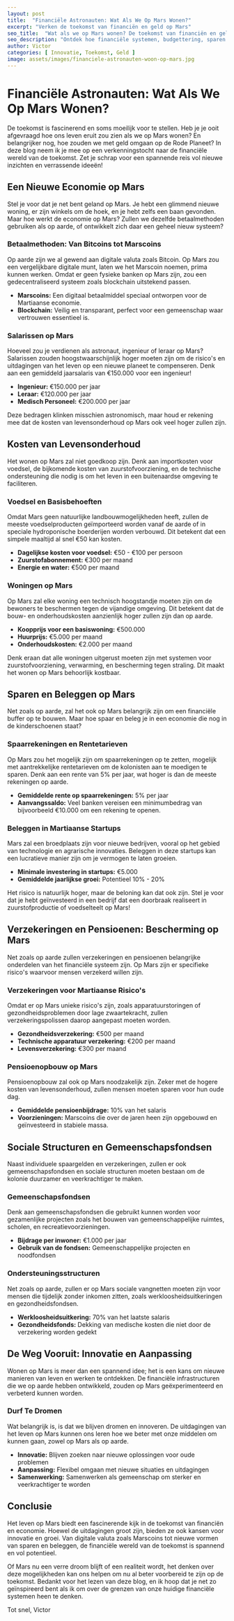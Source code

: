 ```yaml
---
layout: post
title:  "Financiële Astronauten: Wat Als We Op Mars Wonen?"
excerpt: "Verken de toekomst van financiën en geld op Mars"
seo_title:  "Wat als we op Mars wonen? De toekomst van financiën en geld op Mars"
seo_description: "Ontdek hoe financiële systemen, budgettering, sparen en beleggen eruit zouden zien als we op Mars zouden wonen. Een creatieve verkenning van de toekomst van geld."
author: Victor
categories: [ Innovatie, Toekomst, Geld ]
image: assets/images/financiele-astronauten-woon-op-mars.jpg
---
```


# Financiële Astronauten: Wat Als We Op Mars Wonen?

De toekomst is fascinerend en soms moeilijk voor te stellen. Heb je je ooit afgevraagd hoe ons leven eruit zou zien als we op Mars wonen? En belangrijker nog, hoe zouden we met geld omgaan op de Rode Planeet? In deze blog neem ik je mee op een verkenningstocht naar de financiële wereld van de toekomst. Zet je schrap voor een spannende reis vol nieuwe inzichten en verrassende ideeën!

## Een Nieuwe Economie op Mars

Stel je voor dat je net bent geland op Mars. Je hebt een glimmend nieuwe woning, er zijn winkels om de hoek, en je hebt zelfs een baan gevonden. Maar hoe werkt de economie op Mars? Zullen we dezelfde betaalmethoden gebruiken als op aarde, of ontwikkelt zich daar een geheel nieuw systeem?

### Betaalmethoden: Van Bitcoins tot Marscoins

Op aarde zijn we al gewend aan digitale valuta zoals Bitcoin. Op Mars zou een vergelijkbare digitale munt, laten we het Marscoin noemen, prima kunnen werken. Omdat er geen fysieke banken op Mars zijn, zou een gedecentraliseerd systeem zoals blockchain uitstekend passen.

- **Marscoins:** Een digitaal betaalmiddel speciaal ontworpen voor de Martiaanse economie.
- **Blockchain:** Veilig en transparant, perfect voor een gemeenschap waar vertrouwen essentieel is.

### Salarissen op Mars

Hoeveel zou je verdienen als astronaut, ingenieur of leraar op Mars? Salarissen zouden hoogstwaarschijnlijk hoger moeten zijn om de risico's en uitdagingen van het leven op een nieuwe planeet te compenseren. Denk aan een gemiddeld jaarsalaris van €150.000 voor een ingenieur!

- **Ingenieur:** €150.000 per jaar
- **Leraar:** €120.000 per jaar
- **Medisch Personeel:** €200.000 per jaar

Deze bedragen klinken misschien astronomisch, maar houd er rekening mee dat de kosten van levensonderhoud op Mars ook veel hoger zullen zijn.

## Kosten van Levensonderhoud

Het wonen op Mars zal niet goedkoop zijn. Denk aan importkosten voor voedsel, de bijkomende kosten van zuurstofvoorziening, en de technische ondersteuning die nodig is om het leven in een buitenaardse omgeving te faciliteren.

### Voedsel en Basisbehoeften

Omdat Mars geen natuurlijke landbouwmogelijkheden heeft, zullen de meeste voedselproducten geïmporteerd worden vanaf de aarde of in speciale hydroponische boerderijen worden verbouwd. Dit betekent dat een simpele maaltijd al snel €50 kan kosten.

- **Dagelijkse kosten voor voedsel:** €50 - €100 per persoon
- **Zuurstofabonnement:** €300 per maand
- **Energie en water:** €500 per maand

### Woningen op Mars

Op Mars zal elke woning een technisch hoogstandje moeten zijn om de bewoners te beschermen tegen de vijandige omgeving. Dit betekent dat de bouw- en onderhoudskosten aanzienlijk hoger zullen zijn dan op aarde.

- **Koopprijs voor een basiswoning:** €500.000
- **Huurprijs:** €5.000 per maand
- **Onderhoudskosten:** €2.000 per maand

Denk eraan dat alle woningen uitgerust moeten zijn met systemen voor zuurstofvoorziening, verwarming, en bescherming tegen straling. Dit maakt het wonen op Mars behoorlijk kostbaar.

## Sparen en Beleggen op Mars

Net zoals op aarde, zal het ook op Mars belangrijk zijn om een financiële buffer op te bouwen. Maar hoe spaar en beleg je in een economie die nog in de kinderschoenen staat?

### Spaarrekeningen en Rentetarieven

Op Mars zou het mogelijk zijn om spaarrekeningen op te zetten, mogelijk met aantrekkelijke rentetarieven om de kolonisten aan te moedigen te sparen. Denk aan een rente van 5% per jaar, wat hoger is dan de meeste rekeningen op aarde.

- **Gemiddelde rente op spaarrekeningen:** 5% per jaar
- **Aanvangssaldo:** Veel banken vereisen een minimumbedrag van bijvoorbeeld €10.000 om een rekening te openen.

### Beleggen in Martiaanse Startups

Mars zal een broedplaats zijn voor nieuwe bedrijven, vooral op het gebied van technologie en agrarische innovaties. Beleggen in deze startups kan een lucratieve manier zijn om je vermogen te laten groeien.

- **Minimale investering in startups:** €5.000
- **Gemiddelde jaarlijkse groei:** Potentieel 10% - 20%

Het risico is natuurlijk hoger, maar de beloning kan dat ook zijn. Stel je voor dat je hebt geïnvesteerd in een bedrijf dat een doorbraak realiseert in zuurstofproductie of voedselteelt op Mars!

## Verzekeringen en Pensioenen: Bescherming op Mars

Net zoals op aarde zullen verzekeringen en pensioenen belangrijke onderdelen van het financiële systeem zijn. Op Mars zijn er specifieke risico's waarvoor mensen verzekerd willen zijn.

### Verzekeringen voor Martiaanse Risico's

Omdat er op Mars unieke risico's zijn, zoals apparatuurstoringen of gezondheidsproblemen door lage zwaartekracht, zullen verzekeringspolissen daarop aangepast moeten worden.

- **Gezondheidsverzekering:** €500 per maand
- **Technische apparatuur verzekering:** €200 per maand
- **Levensverzekering:** €300 per maand

### Pensioenopbouw op Mars

Pensioenopbouw zal ook op Mars noodzakelijk zijn. Zeker met de hogere kosten van levensonderhoud, zullen mensen moeten sparen voor hun oude dag.

- **Gemiddelde pensioenbijdrage:** 10% van het salaris
- **Voorzieningen:** Marscoins die over de jaren heen zijn opgebouwd en geïnvesteerd in stabiele massa.

## Sociale Structuren en Gemeenschapsfondsen

Naast individuele spaargelden en verzekeringen, zullen er ook gemeenschapsfondsen en sociale structuren moeten bestaan om de kolonie duurzamer en veerkrachtiger te maken.

### Gemeenschapsfondsen

Denk aan gemeenschapsfondsen die gebruikt kunnen worden voor gezamenlijke projecten zoals het bouwen van gemeenschappelijke ruimtes, scholen, en recreatievoorzieningen.

- **Bijdrage per inwoner:** €1.000 per jaar
- **Gebruik van de fondsen:** Gemeenschappelijke projecten en noodfondsen

### Ondersteuningsstructuren

Net zoals op aarde, zullen er op Mars sociale vangnetten moeten zijn voor mensen die tijdelijk zonder inkomen zitten, zoals werkloosheidsuitkeringen en gezondheidsfondsen.

- **Werkloosheidsuitkering:** 70% van het laatste salaris
- **Gezondheidsfonds:** Dekking van medische kosten die niet door de verzekering worden gedekt

## De Weg Vooruit: Innovatie en Aanpassing

Wonen op Mars is meer dan een spannend idee; het is een kans om nieuwe manieren van leven en werken te ontdekken. De financiële infrastructuren die we op aarde hebben ontwikkeld, zouden op Mars geëxperimenteerd en verbeterd kunnen worden.

### Durf Te Dromen

Wat belangrijk is, is dat we blijven dromen en innoveren. De uitdagingen van het leven op Mars kunnen ons leren hoe we beter met onze middelen om kunnen gaan, zowel op Mars als op aarde.

- **Innovatie:** Blijven zoeken naar nieuwe oplossingen voor oude problemen
- **Aanpassing:** Flexibel omgaan met nieuwe situaties en uitdagingen
- **Samenwerking:** Samenwerken als gemeenschap om sterker en veerkrachtiger te worden

## Conclusie

Het leven op Mars biedt een fascinerende kijk in de toekomst van financiën en economie. Hoewel de uitdagingen groot zijn, bieden ze ook kansen voor innovatie en groei. Van digitale valuta zoals Marscoins tot nieuwe vormen van sparen en beleggen, de financiële wereld van de toekomst is spannend en vol potentieel.

Of Mars nu een verre droom blijft of een realiteit wordt, het denken over deze mogelijkheden kan ons helpen om nu al beter voorbereid te zijn op de toekomst. Bedankt voor het lezen van deze blog, en ik hoop dat je net zo geïnspireerd bent als ik om over de grenzen van onze huidige financiële systemen heen te denken.

Tot snel,
Victor